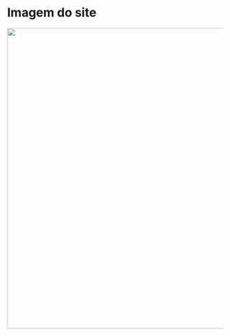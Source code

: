 <h1>Imagem do site</h1>

<div align="center">
  <img src="https://user-images.githubusercontent.com/63881771/155185077-37a627c2-b7fb-4d03-beaa-8abf6e52bdd7.png" width="700px" />
</div>

